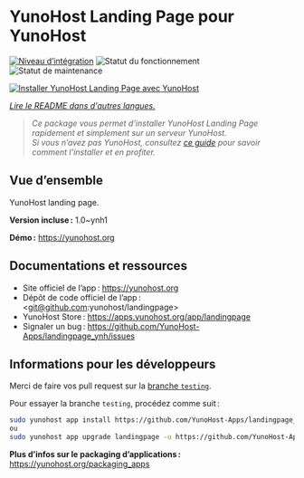 <!--
Nota bene : ce README est automatiquement généré par <https://github.com/YunoHost/apps/tree/master/tools/readme_generator>
Il NE doit PAS être modifié à la main.
-->

# YunoHost Landing Page pour YunoHost

[![Niveau d’intégration](https://dash.yunohost.org/integration/landingpage.svg)](https://ci-apps.yunohost.org/ci/apps/landingpage/) ![Statut du fonctionnement](https://ci-apps.yunohost.org/ci/badges/landingpage.status.svg) ![Statut de maintenance](https://ci-apps.yunohost.org/ci/badges/landingpage.maintain.svg)

[![Installer YunoHost Landing Page avec YunoHost](https://install-app.yunohost.org/install-with-yunohost.svg)](https://install-app.yunohost.org/?app=landingpage)

*[Lire le README dans d'autres langues.](./ALL_README.md)*

> *Ce package vous permet d’installer YunoHost Landing Page rapidement et simplement sur un serveur YunoHost.*  
> *Si vous n’avez pas YunoHost, consultez [ce guide](https://yunohost.org/install) pour savoir comment l’installer et en profiter.*

## Vue d’ensemble

YunoHost landing page.

**Version incluse :** 1.0~ynh1

**Démo :** <https://yunohost.org>
## Documentations et ressources

- Site officiel de l’app : <https://yunohost.org>
- Dépôt de code officiel de l’app : <git@github.com:yunohost/landingpage>
- YunoHost Store : <https://apps.yunohost.org/app/landingpage>
- Signaler un bug : <https://github.com/YunoHost-Apps/landingpage_ynh/issues>

## Informations pour les développeurs

Merci de faire vos pull request sur la [branche `testing`](https://github.com/YunoHost-Apps/landingpage_ynh/tree/testing).

Pour essayer la branche `testing`, procédez comme suit :

```bash
sudo yunohost app install https://github.com/YunoHost-Apps/landingpage_ynh/tree/testing --debug
ou
sudo yunohost app upgrade landingpage -u https://github.com/YunoHost-Apps/landingpage_ynh/tree/testing --debug
```

**Plus d’infos sur le packaging d’applications :** <https://yunohost.org/packaging_apps>
